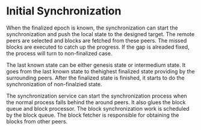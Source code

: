 # Initial Synchronization

When the finalized epoch is known, the synchronization can start the synchronization and push the local state to the designed target. The remote peers are selected and blocks are fetched from these peers. The missed blocks are executed to catch up the progress. If the gap is alreaded fixed, the process will turn to non-finalized case. 

The last known state can be either genesis state or intermedium state. It goes from the last known state to thehighest finalized state providing by the surrounding peers. After the finalized state is finished, it starts to do the synchronization of non-finalzied state.

The synchronization service can start the synchronization process when the normal process falls behind the around peers. It also glues the block queue and block processor. The block synchronization work is scheduled by the block queue. The block fetcher is responsible for obtaining the blocks from other peers. 


